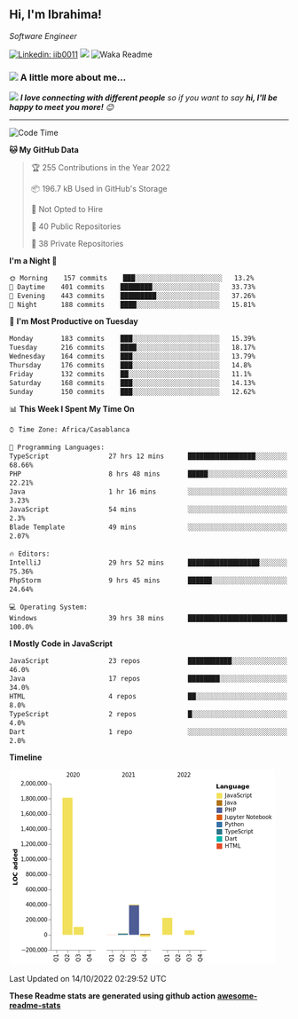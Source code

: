 <h2>Hi, I'm Ibrahima! </h2>
<p><em>Software Engineer 
</em></p>


[![Linkedin: iib0011](https://img.shields.io/badge/-iib0011-blue?style=flat-square&logo=Linkedin&logoColor=white&link=https://www.linkedin.com/in/iib0011/)](https://www.linkedin.com/in/iib0011/)
![](https://visitor-badge.glitch.me/badge?page_id=iib0011)
![Waka Readme](https://github.com/iib0011/iib0011/workflows/Waka%20Readme/badge.svg)


### <img src="https://media.giphy.com/media/VgCDAzcKvsR6OM0uWg/giphy.gif" width="50"> A little more about me...  


<img src="https://media.giphy.com/media/LnQjpWaON8nhr21vNW/giphy.gif" width="60"> <em><b>I love connecting with different people</b> so if you want to say <b>hi, I'll be happy to meet you more!</b> 😊</em>

---
<!--START_SECTION:waka-->
![Code Time](http://img.shields.io/badge/Code%20Time-1%2C220%20hrs%2029%20mins-blue)

**🐱 My GitHub Data** 

> 🏆 255 Contributions in the Year 2022
 > 
> 📦 196.7 kB Used in GitHub's Storage 
 > 
> 🚫 Not Opted to Hire
 > 
> 📜 40 Public Repositories 
 > 
> 🔑 38 Private Repositories  
 > 
**I'm a Night 🦉** 

```text
🌞 Morning    157 commits    ███░░░░░░░░░░░░░░░░░░░░░░   13.2% 
🌆 Daytime    401 commits    ████████░░░░░░░░░░░░░░░░░   33.73% 
🌃 Evening    443 commits    █████████░░░░░░░░░░░░░░░░   37.26% 
🌙 Night      188 commits    ████░░░░░░░░░░░░░░░░░░░░░   15.81%

```
📅 **I'm Most Productive on Tuesday** 

```text
Monday       183 commits    ███░░░░░░░░░░░░░░░░░░░░░░   15.39% 
Tuesday      216 commits    ████░░░░░░░░░░░░░░░░░░░░░   18.17% 
Wednesday    164 commits    ███░░░░░░░░░░░░░░░░░░░░░░   13.79% 
Thursday     176 commits    ███░░░░░░░░░░░░░░░░░░░░░░   14.8% 
Friday       132 commits    ██░░░░░░░░░░░░░░░░░░░░░░░   11.1% 
Saturday     168 commits    ███░░░░░░░░░░░░░░░░░░░░░░   14.13% 
Sunday       150 commits    ███░░░░░░░░░░░░░░░░░░░░░░   12.62%

```


📊 **This Week I Spent My Time On** 

```text
⌚︎ Time Zone: Africa/Casablanca

💬 Programming Languages: 
TypeScript               27 hrs 12 mins      █████████████████░░░░░░░░   68.66% 
PHP                      8 hrs 48 mins       █████░░░░░░░░░░░░░░░░░░░░   22.21% 
Java                     1 hr 16 mins        ░░░░░░░░░░░░░░░░░░░░░░░░░   3.23% 
JavaScript               54 mins             ░░░░░░░░░░░░░░░░░░░░░░░░░   2.3% 
Blade Template           49 mins             ░░░░░░░░░░░░░░░░░░░░░░░░░   2.07%

🔥 Editors: 
IntelliJ                 29 hrs 52 mins      ██████████████████░░░░░░░   75.36% 
PhpStorm                 9 hrs 45 mins       ██████░░░░░░░░░░░░░░░░░░░   24.64%

💻 Operating System: 
Windows                  39 hrs 38 mins      █████████████████████████   100.0%

```

**I Mostly Code in JavaScript** 

```text
JavaScript               23 repos            ███████████░░░░░░░░░░░░░░   46.0% 
Java                     17 repos            ████████░░░░░░░░░░░░░░░░░   34.0% 
HTML                     4 repos             ██░░░░░░░░░░░░░░░░░░░░░░░   8.0% 
TypeScript               2 repos             █░░░░░░░░░░░░░░░░░░░░░░░░   4.0% 
Dart                     1 repo              ░░░░░░░░░░░░░░░░░░░░░░░░░   2.0%

```


**Timeline**

![Chart not found](https://raw.githubusercontent.com/iib0011/iib0011/master/charts/bar_graph.png) 


 Last Updated on 14/10/2022 02:29:52 UTC
<!--END_SECTION:waka-->

**These Readme stats are generated using github action [awesome-readme-stats](https://github.com/iib0011/waka-readme-stats)**
